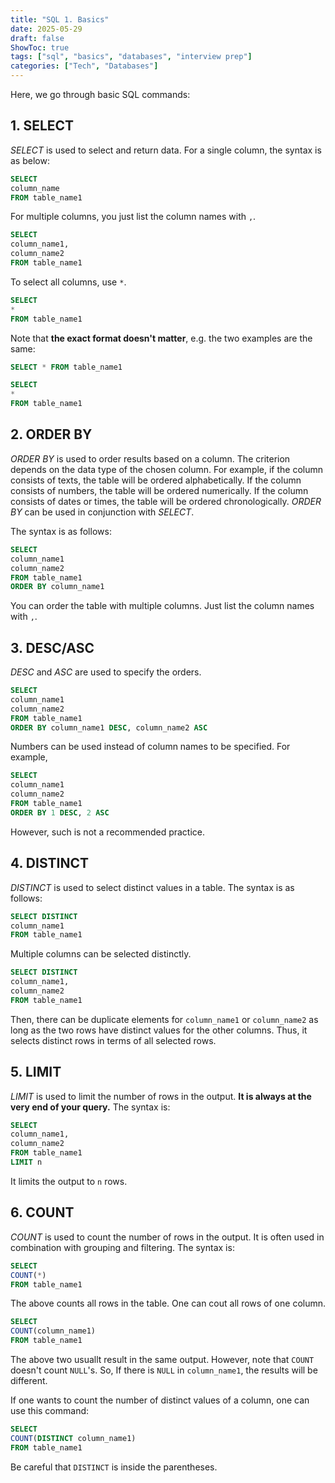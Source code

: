 ```yaml
---
title: "SQL 1. Basics"
date: 2025-05-29
draft: false
ShowToc: true
tags: ["sql", "basics", "databases", "interview prep"]
categories: ["Tech", "Databases"]
---
```


Here, we go through basic SQL commands:

## 1. SELECT
*SELECT* is used to select and return data.
For a single column, the syntax is as below:

``` sql
SELECT
column_name
FROM table_name1
```
For multiple columns, you just list the column names with `,`.
``` sql
SELECT
column_name1,
column_name2
FROM table_name1
```
To select all columns, use `*`.
``` sql
SELECT
*
FROM table_name1
```

Note that **the exact format doesn't matter**, e.g. the two examples are the same:
``` sql
SELECT * FROM table_name1
```
``` sql
SELECT 
* 
FROM table_name1
```

## 2. ORDER BY
*ORDER BY* is used to order results based on a column. The criterion depends on the data type of the chosen column. For example, if the column consists of texts, the table will be ordered alphabetically. If the column consists of numbers, the table will be ordered numerically. If the column consists of dates or times, the table will be ordered chronologically. *ORDER BY* can be used in conjunction with *SELECT*.

The syntax is as follows:
``` sql
SELECT
column_name1
column_name2
FROM table_name1
ORDER BY column_name1
```

You can order the table with multiple columns. Just list the column names with `,`.

## 3. DESC/ASC
*DESC* and *ASC* are used to specify the orders.

``` sql
SELECT
column_name1
column_name2
FROM table_name1
ORDER BY column_name1 DESC, column_name2 ASC
```
Numbers can be used instead of column names to be specified. For example,

``` sql
SELECT
column_name1
column_name2
FROM table_name1
ORDER BY 1 DESC, 2 ASC
```
However, such is not a recommended practice.

## 4. DISTINCT
*DISTINCT* is used to select distinct values in a table. The syntax is as follows:
``` sql
SELECT DISTINCT
column_name1
FROM table_name1
```

Multiple columns can be selected distinctly.

``` sql
SELECT DISTINCT
column_name1,
column_name2
FROM table_name1
```
Then, there can be duplicate elements for `column_name1` or `column_name2` as long as the two rows have distinct values for the other columns. 
Thus, it selects distinct rows in terms of all selected rows.

## 5. LIMIT
*LIMIT* is used to limit the number of rows in the output. 
**It is always at the very end of your query.** The syntax is:

``` sql
SELECT
column_name1,
column_name2
FROM table_name1
LIMIT n
```
It limits the output to `n` rows.

## 6. COUNT
*COUNT* is used to count the number of rows in the output. It is often used in combination with grouping and filtering.
The syntax is:
``` sql
SELECT
COUNT(*)
FROM table_name1
```
The above counts all rows in the table.
One can cout all rows of one column.
``` sql
SELECT
COUNT(column_name1)
FROM table_name1
```
The above two usuallt result in the same output. However, note that `COUNT` doesn't count `NULL`'s.
So, If there is `NULL` in `column_name1`, the results will be different.

If one wants to count the number of distinct values of a column, one can use this command:
``` sql
SELECT
COUNT(DISTINCT column_name1)
FROM table_name1
```
Be careful that `DISTINCT` is inside the parentheses.